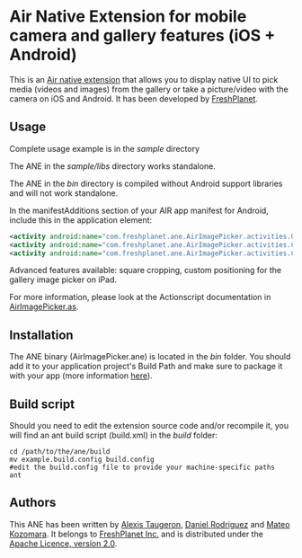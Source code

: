 Air Native Extension for mobile camera and gallery features (iOS + Android)
======================================

This is an [Air native extension](http://www.adobe.com/devnet/air/native-extensions-for-air.html) that allows you to display native UI to pick media (videos and images) from the gallery or take a picture/video with the camera on iOS and Android. It has been developed by [FreshPlanet](http://freshplanet.com).


Usage
-----


   Complete usage example is in the *sample* directory
   
   The ANE in the *sample/libs* directory works standalone.
   
   The ANE in the *bin* directory is compiled without Android support libraries and will not work standalone.
   
    
In the manifestAdditions section of your AIR app manifest for Android, include this in the application element:
  ```xml
  <activity android:name="com.freshplanet.ane.AirImagePicker.activities.GalleryActivity" android:theme="@android:style/Theme.Translucent.NoTitleBar"/>
  <activity android:name="com.freshplanet.ane.AirImagePicker.activities.CropActivity" android:theme="@android:style/Theme.Translucent.NoTitleBar"/>
  <activity android:name="com.freshplanet.ane.AirImagePicker.activities.CameraActivity" android:theme="@android:style/Theme.Translucent.NoTitleBar"/>
  ```

Advanced features available: square cropping, custom positioning for the gallery image picker on iPad.

For more information, please look at the Actionscript documentation in [AirImagePicker.as](https://github.com/freshplanet/ANE-ImagePicker/blob/master/actionscript/src/com/freshplanet/ane/AirImagePicker/AirImagePicker.as).


Installation
---------

The ANE binary (AirImagePicker.ane) is located in the *bin* folder. You should add it to your application project's Build Path and make sure to package it with your app (more information [here](http://help.adobe.com/en_US/air/build/WS597e5dadb9cc1e0253f7d2fc1311b491071-8000.html)).


Build script
---------

Should you need to edit the extension source code and/or recompile it, you will find an ant build script (build.xml) in the *build* folder:

    cd /path/to/the/ane/build
    mv example.build.config build.config
    #edit the build.config file to provide your machine-specific paths
    ant


Authors
------

This ANE has been written by [Alexis Taugeron](http://alexistaugeron.com), [Daniel Rodriguez](http://www.github.com/dornad/) and [Mateo Kozomara](mateo.kozomara@gmail.com). It belongs to [FreshPlanet Inc.](http://freshplanet.com) and is distributed under the [Apache Licence, version 2.0](http://www.apache.org/licenses/LICENSE-2.0).
